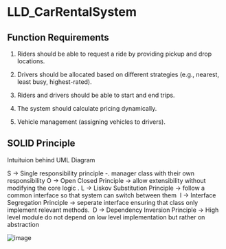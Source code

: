 # LLD_CarRentalSystem

## Function Requirements

1. Riders should be able to request a ride by providing pickup and drop locations.

2. Drivers should be allocated based on different strategies (e.g., nearest, least busy, highest-rated).

3. Riders and drivers should be able to start and end trips.

4. The system should calculate pricing dynamically.

5. Vehicle management (assigning vehicles to drivers).

## SOLID Principle

Intuituion behind UML Diagram

 S -> Single responsibility principle -. manager class with their own responsibility
 O -> Open Closed Principle -> allow extensibility without modifying the core logic .
 L -> Liskov Substitution Principle -> follow a common interface so that system can switch between them 
 I -> Interface Segregation Principle -> seperate interface ensuring that class only implement relevant methods. 
 D -> Dependency Inversion Principle -> High level module do not depend on low level implementation but rather on abstraction

 ![image](https://github.com/user-attachments/assets/b3a1a247-83ce-4ead-94d7-a933fee92ef6)

